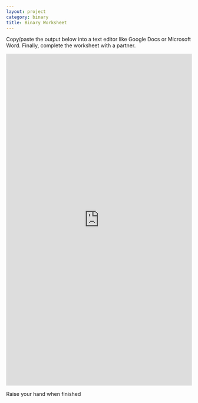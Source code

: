 ```yaml
---
layout: project
category: binary
title: Binary Worksheet
---
```


Copy/paste the output below into a text editor like Google Docs or Microsoft Word. Finally, complete the worksheet with a partner.

<div class="trinket_container">
<iframe src="https://trinket.io/embed/python3/de1d0e966f?outputOnly=true&runOption=run&start=result" width="100%" height="900" frameborder="0" marginwidth="0" marginheight="0" allowfullscreen> </iframe>
</div>

Raise your hand when finished
